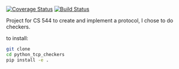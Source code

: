 [![Coverage Status](https://coveralls.io/repos/github/camerongraybill/python_tcp_checkers/badge.svg?branch=master&t=nD6nt1)](https://coveralls.io/github/camerongraybill/python_tcp_checkers?branch=master)
[![Build Status](https://travis-ci.com/camerongraybill/python_tcp_checkers.svg?token=KQVqfuFSqbWY8XyRnMuT&branch=master)](https://travis-ci.com/camerongraybill/python_tcp_checkers)

Project for CS 544 to create and implement a protocol, I chose to do checkers.

to install:
```bash
git clone
cd python_tcp_checkers
pip install -e .
```


